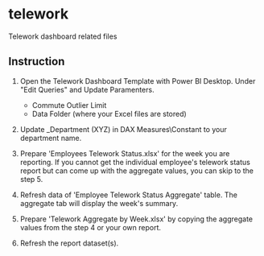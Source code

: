 # telework
Telework dashboard related files


## Instruction

1. Open the Telework Dashboard Template with Power BI Desktop.  Under "Edit Queries" and Update Paramenters.
   - Commute Outlier Limit
   - Data Folder (where your Excel files are stored)

2. Update _Department (XYZ) in DAX Measures\Constant to your department name.

3. Prepare 'Employees Telework Status.xlsx' for the week you are reporting.  If you cannot get the individual employee's telework status report but can come up with the aggregate values, you can skip to the step 5.

4. Refresh data of 'Employee Telework Status Aggregate' table. The aggregate tab will display the week's summary.

5. Prepare 'Telework Aggregate by Week.xlsx' by copying the aggregate values from the step 4 or your own report.

6. Refresh the report dataset(s).
